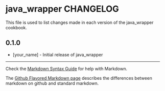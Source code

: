 java_wrapper CHANGELOG
======================

This file is used to list changes made in each version of the java_wrapper cookbook.

0.1.0
-----
- [your_name] - Initial release of java_wrapper

- - -
Check the [Markdown Syntax Guide](http://daringfireball.net/projects/markdown/syntax) for help with Markdown.

The [Github Flavored Markdown page](http://github.github.com/github-flavored-markdown/) describes the differences between markdown on github and standard markdown.
